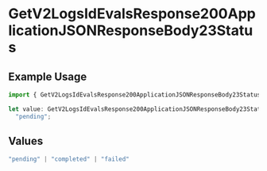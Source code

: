 # GetV2LogsIdEvalsResponse200ApplicationJSONResponseBody23Status

## Example Usage

```typescript
import { GetV2LogsIdEvalsResponse200ApplicationJSONResponseBody23Status } from "orq-poc-typescript-multi-env-version/models/operations";

let value: GetV2LogsIdEvalsResponse200ApplicationJSONResponseBody23Status =
  "pending";
```

## Values

```typescript
"pending" | "completed" | "failed"
```